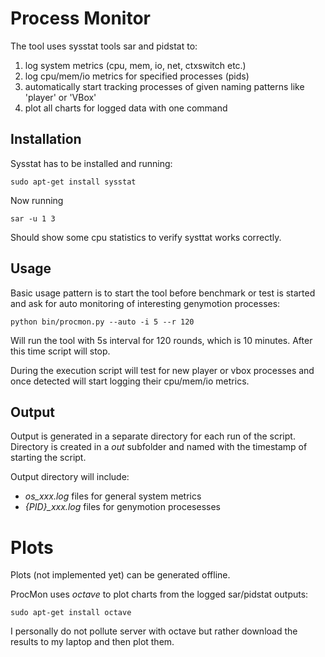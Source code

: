 # Process Monitor

The tool uses sysstat tools sar and pidstat to:

1. log system metrics (cpu, mem, io, net, ctxswitch etc.)
2. log cpu/mem/io metrics for specified processes (pids)
3. automatically start tracking processes of given naming patterns like 'player' or 'VBox'
4. plot all charts for logged data with one command

## Installation

Sysstat has to be installed and running:

    sudo apt-get install sysstat

Now running

    sar -u 1 3

Should show some cpu statistics to verify systtat works correctly.

## Usage

Basic usage pattern is to start the tool before benchmark or test is started
and ask for auto monitoring of interesting genymotion processes:

    python bin/procmon.py --auto -i 5 --r 120

Will run the tool with 5s interval for 120 rounds, which is 10 minutes.
After this time script will stop.

During the execution script will test for new player or vbox processes
and once detected will start logging their cpu/mem/io metrics.

## Output

Output is generated in a separate directory for each run of the script.
Directory is created in a *out* subfolder and named with the timestamp of starting the script.

Output directory will include:

* *os_xxx.log* files for general system metrics
* *{PID}_xxx.log* files for genymotion procesesses

# Plots

Plots (not implemented yet) can be generated offline.

ProcMon uses *octave* to plot charts from the logged sar/pidstat outputs:

    sudo apt-get install octave

I personally do not pollute server with octave but rather download the results to my laptop and then plot them.
